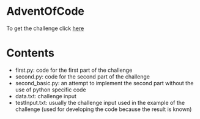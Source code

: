 # AdventOfCode

To get the challenge click [here](https://adventofcode.com/2021/day/1)

# Contents
  - first.py: code for the first part of the challenge
  - second.py: code for the second part of the challenge
  - second_basic.py: an attempt to implement the second part without the use of python specific code
  - data.txt: challenge input
  - testInput.txt: usually the challenge input used in the example of the challenge (used for developing the code because the result is known)